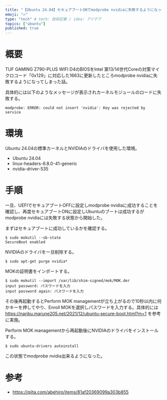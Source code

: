 ```yaml
---
title: "【Ubuntu 24.04】セキュアブートONでmodprobe nvidiaに失敗するようになった話"
emoji: "🔥"
type: "tech" # tech: 技術記事 / idea: アイデア
topics: ["ubuntu"]
published: true
---
```

# 概要

TUF GAMING Z790-PLUS WIFI D4のBIOSをIntel 第13/14世代Coreの対策マイクロコード「0x129」に対応した1663に更新したところmodprobe nvidiaに失敗するようになってしまった話。

具体的には以下のようなメッセージが表示されカーネルモジュールのロードに失敗する。
```
modprobe: ERROR: could not insert 'nvidia': Key was rejected by service
```

# 環境

Ubuntu 24.04の標準カーネルとNVIDIAのドライバを使用した環境。

* Ubuntu 24.04
* linux-headers-6.8.0-41-generic
* nvidia-driver-535

# 手順

一旦、UEFIでセキュアブートOFFに設定しmodprobe nvidiaに成功することを確認し、再度セキュアブートONに設定しUbuntuのブートは成功するがmodprobe nvidiaには失敗する状態から開始した。

まずはセキュアブートに成功しているかを確認する。

```
$ sudo mokutil --sb-state
SecureBoot enabled
```

NVIDIAのドライバを一旦削除する。

```
$ sudo apt-get purge nvidia*
```

MOKの証明書をインポートする。

```
$ sudo mokutil --import /var/lib/shim-signed/mok/MOK.der
input password: パスワードを入力
input password again: パスワードを入力
```

その後再起動するとPerform MOK managementが立ち上がるので10秒以内に何かキーを押してやり、Enroll MOKを選択しパスワードを入力する。具体的には https://nanbu.marune205.net/2021/12/ubuntu-secure-boot.html?m=1 を参考に実施。

Perform MOK managementから再起動後にNVIDIAのドライバをインストールする。

```
$ sudo ubuntu-drivers autoinstall
```

この状態でmodprobe nvidia出来るようになった。

# 参考

* https://qiita.com/abehiro/items/81af20369099a303b855
